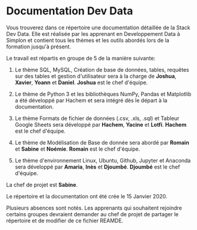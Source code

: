 # Documentation Dev Data

Vous trouverez dans ce répertoire une documentation détaillée de la Stack Dev Data. Elle est réalisée par les apprenant en Developpement Data à Simplon et contient tous les thèmes et les outils abordés lors de la formation jusqu'à présent.

Le travail est répartis en groupe de 5 de la manière suivante:

1. Le thème SQL, MySQL, Création de base de données, tables, requêtes sur des tables et gestion d'utilisateur sera à la charge de **Joshua**, **Xavier**, **Yoann** et **Daniel**. **Joshua** est le chef d'équipe.

2. Le thème de Python 3 et les bibliothèques NumPy, Pandas et Matplotlib a été développé par Hachem et sera intégré dès le départ à la documentation.

3. Le thème Formats de fichier de données (.csv, .xls, .sql) et Tableur Google Sheets sera développé par **Hachem**, **Yacine** et **Lotfi**. **Hachem** est le chef d'équipe.

4. Le thème de Modélisation de Base de donnée sera abordé par **Romain** et **Sabine** et **Noémie**. **Romain** est le chef d'équipe.

5. Le thème d'environnement Linux, Ubuntu, Github, Jupyter et Anaconda sera développé par **Amaria**, **Inès** et **Djoumbé**. **Djoumbé** est le chef d'équipe.

La chef de projet est **Sabine**.

Le répertoire et la documentation ont été crée le 15 Janvier 2020.

Plusieurs absences sont notés. Les apprenants qui souhaitent rejoindre certains groupes devraient demander au chef de projet de partager le répertoire et de modifier de ce fichier REAMDE.
